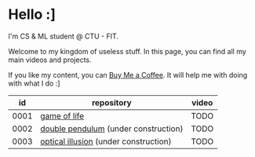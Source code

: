 # Hello :]

I'm CS & ML student @ CTU - FIT.

Welcome to my kingdom of useless stuff. In this page, you can find all my main videos and projects.

If you like my content, you can [Buy Me a Coffee](https://www.buymeacoffee.com/hulmakerik). It will help me with doing with what I do :]

| id | repository | video |
| --- | --- | --- |
| 0001 | [game of life](https://github.com/chaotic-keystroker/0001-game-of-life) | TODO |
| 0002 | [double pendulum](https://github.com/chaotic-keystroker/0002-double-pendulum) (under construction) | TODO |
| 0003 | [optical illusion](https://github.com/chaotic-keystroker/0003-optical-illusion) (under construction) | TODO |

